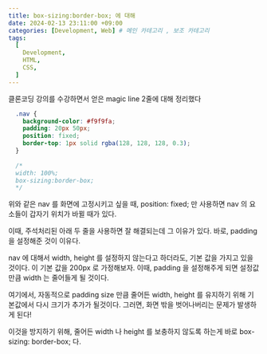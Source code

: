 ```yaml
---
title: box-sizing:border-box; 에 대해
date: 2024-02-13 23:11:00 +09:00
categories: [Development, Web] # 메인 카테고리 , 보조 카테고리
tags:
  [
    Development,
    HTML,
    CSS,
  ]
---
```


클론코딩 강의를 수강하면서 얻은 magic line 2줄에 대해 정리했다

  ```CSS
    .nav {
      background-color: #f9f9fa;
      padding: 20px 50px;
      position: fixed;
      border-top: 1px solid rgba(128, 128, 128, 0.3);
    }
    
    /*
    width: 100%;
    box-sizing:border-box;
    */
  ```

위와 같은 nav 를 화면에 고정시키고 싶을 때, position: fixed; 만 사용하면 nav 의 요소들이 갑자기 위치가 바뀔 때가 있다.

이때, 주석처리된 아래 두 줄을 사용하면 잘 해결되는데 그 이유가 있다.
바로, padding 을 설정해준 것이 이유다.

nav 에 대해서 width, height 를 설정하지 않는다고 하더라도,
기본 값을 가지고 있을 것이다. 이 기본 값을 200px 로 가정해보자.
이때, padding 을 설정해주게 되면 설정값 만큼 width 는 줄어들게 될 것이다.

여기에서, 자동적으로 padding size 만큼 줄어든 width, height 를 유지하기 위해 기본값에서 다시 크기가 추가가 될것이다.
그러면, 화면 밖을 벗어나버리는 문제가 발생하게 된다!

이것을 방지하기 위해, 줄어든 width 나 height 를 보충하지 않도록 하는게 바로 box-sizing: border-box; 다.